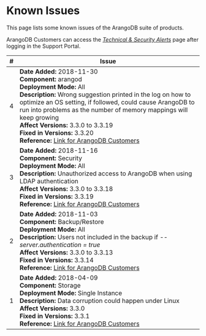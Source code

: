 Known Issues
============

This page lists some known issues of the ArangoDB suite of products. 

ArangoDB Customers can access the [_Technical & Security Alerts_](https://arangodb.atlassian.net/wiki/spaces/DEVSUP/pages/223903745) page after logging in the Support Portal.

| # | Issue      |
|---|------------|
| 4 | **Date Added:** 2018-11-30 <br> **Component:** arangod <br> **Deployment Mode:** All <br> **Description:** Wrong suggestion printed in the log on how to optimize an OS setting, if followed, could cause ArangoDB to run into problems as the number of memory mappings will keep growing <br> **Affect Versions:** 3.3.0 to 3.3.19 <br> **Fixed in Versions:** 3.3.20 <br> **Reference:** [Link for ArangoDB Customers](https://arangodb.atlassian.net/plugins/servlet/servicedesk/customer/confluence/shim/spaces/DEVSUP/pages/228622337/Technical+Alert+%232%3A+Set+Linux+variable+overcommit_memory+to+0+or+1)  |
| 3 | **Date Added:** 2018-11-16 <br> **Component:** Security <br> **Deployment Mode:** All <br> **Description:** Unauthorized access to ArangoDB when using LDAP authentication <br> **Affect Versions:** 3.3.0 to 3.3.18 <br> **Fixed in Versions:** 3.3.19 <br> **Reference:** [Link for ArangoDB Customers](https://arangodb.atlassian.net/servicedesk/customer/kb/view/223903752)  |
| 2 | **Date Added:** 2018-11-03 <br> **Component:** Backup/Restore <br> **Deployment Mode:** All <br> **Description:** Users not included in the backup if _--server.authentication = true_ <br> **Affect Versions:** 3.3.0 to 3.3.13 <br> **Fixed in Versions:** 3.3.14 <br> **Reference:** [Link for ArangoDB Customers](https://arangodb.atlassian.net/servicedesk/customer/kb/view/226557953) |
| 1 | **Date Added:** 2018-04-09 <br> **Component:** Storage <br> **Deployment Mode:** Single Instance <br> **Description:** Data corruption could happen under Linux <br> **Affect Versions:** 3.3.0 <br> **Fixed in Versions:** 3.3.1 <br> **Reference:** [Link for ArangoDB Customers](https://arangodb.atlassian.net/servicedesk/customer/kb/view/164069377)  |

